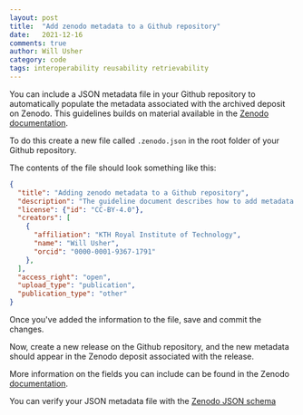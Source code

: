 ```yaml
---
layout: post
title:  "Add zenodo metadata to a Github repository"
date:   2021-12-16
comments: true
author: Will Usher
category: code
tags: interoperability reusability retrievability
---
```


You can include a JSON metadata file in your Github repository to automatically populate the
metadata associated with the archived deposit on Zenodo. This guidelines builds on material available
in the [Zenodo documentation](https://developers.zenodo.org/#add-metadata-to-your-github-repository-release).

To do this create a new file called `.zenodo.json` in the root folder of your Github repository.

The contents of the file should look something like this:

```json
{
  "title": "Adding zenodo metadata to a Github repository",
  "description": "The guideline document describes how to add metadata to a Github repository",
  "license": {"id": "CC-BY-4.0"},
  "creators": [
    {
      "affiliation": "KTH Royal Institute of Technology",
      "name": "Will Usher",
      "orcid": "0000-0001-9367-1791"
    },
  ],
  "access_right": "open",
  "upload_type": "publication",
  "publication_type": "other"
}

```

Once you've added the information to the file, save and commit the changes.

Now, create a new release on the Github repository, and the new metadata should appear in
the Zenodo deposit associated with the release.

More information on the fields you can include can be found in the Zenodo
[documentation](https://developers.zenodo.org/#representation).

You can verify your JSON metadata file with the
[Zenodo JSON schema](https://zenodo.org/schemas/deposits/records/legacyrecord.json)
